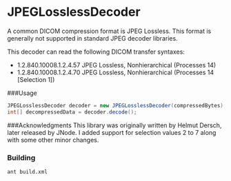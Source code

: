 JPEGLosslessDecoder
=====
A common DICOM compression format is JPEG Lossless.  This format is generally not supported in standard JPEG decoder libraries. 

This decoder can read the following DICOM transfer syntaxes:

- 1.2.840.10008.1.2.4.57    JPEG Lossless, Nonhierarchical (Processes 14)
- 1.2.840.10008.1.2.4.70    JPEG Lossless, Nonhierarchical (Processes 14 [Selection 1])

###Usage
```java
JPEGLosslessDecoder decoder = new JPEGLosslessDecoder(compressedBytes);
int[] decompressedData = decoder.decode();
```

###Acknowledgments
This library was originally written by Helmut Dersch, later released by JNode.  I added support for selection values 2 to 7 along with some other minor changes.

### Building
```unix
ant build.xml
```
